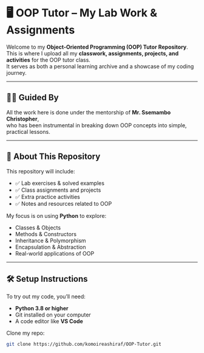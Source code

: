 # 🖥️ OOP Tutor – My Lab Work & Assignments

Welcome to my **Object-Oriented Programming (OOP) Tutor Repository**.  
This is where I upload all my **classwork, assignments, projects, and activities** for the OOP tutor class.  
It serves as both a personal learning archive and a showcase of my coding journey.

---

## 👨‍🏫 Guided By
All the work here is done under the mentorship of **Mr. Ssemambo Christopher**,  
who has been instrumental in breaking down OOP concepts into simple, practical lessons.

---

## 📘 About This Repository
This repository will include:
- ✅ Lab exercises & solved examples  
- ✅ Class assignments and projects  
- ✅ Extra practice activities  
- ✅ Notes and resources related to OOP  

My focus is on using **Python** to explore:
- Classes & Objects  
- Methods & Constructors  
- Inheritance & Polymorphism  
- Encapsulation & Abstraction  
- Real-world applications of OOP  

---

## 🛠️ Setup Instructions
To try out my code, you’ll need:
- **Python 3.8 or higher**  
- Git installed on your computer  
- A code editor like **VS Code**  

Clone my repo:
```bash
git clone https://github.com/komoireashiraf/OOP-Tutor.git
